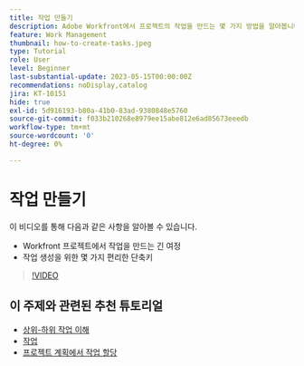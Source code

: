 ```yaml
---
title: 작업 만들기
description: Adobe Workfront에서 프로젝트의 작업을 만드는 몇 가지 방법을 알아봅니다.
feature: Work Management
thumbnail: how-to-create-tasks.jpeg
type: Tutorial
role: User
level: Beginner
last-substantial-update: 2023-05-15T00:00:00Z
recommendations: noDisplay,catalog
jira: KT-10151
hide: true
exl-id: 5d916193-b80a-41b0-83ad-9380848e5760
source-git-commit: f033b210268e8979ee15abe812e6ad85673eeedb
workflow-type: tm+mt
source-wordcount: '0'
ht-degree: 0%

---
```


# 작업 만들기

이 비디오를 통해 다음과 같은 사항을 알아볼 수 있습니다.

* Workfront 프로젝트에서 작업을 만드는 긴 여정
* 작업 생성을 위한 몇 가지 편리한 단축키

>[!VIDEO](https://video.tv.adobe.com/v/3419372/?quality=12&learn=on)

## 이 주제와 관련된 추천 튜토리얼

* [상위-하위 작업 이해](/help/manage-work/tasks/understand-parent-child-tasks.md)
* [작업](/help/manage-work/tasks/work-with-tasks.md)
* [프로젝트 계획에서 작업 할당](/help/manage-work/tasks/assign-tasks-from-the-project-plan.md)
